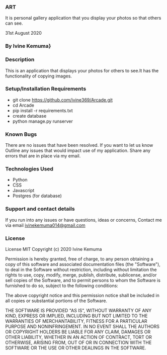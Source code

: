 ### ART

It is personal gallery application that you display your photos so that others can see.

31st August 2020

### By Ivine Kemuma}

### Description
 This is an application that displays your photos for others to see.It has the functionality of copying images.

### Setup/Installation Requirements

* git clone https://github.com/ivine369/Arcade.git
* cd Arcade
* pip install -r requirements.txt
* create database
* python manage.py runserver

### Known Bugs

 There are no issues that have been resolved. If you want to let us know Outline any issues that would impact use of my application. Share any errors that are in place via my email.

### Technologies Used

* Python 
* CSS 
* Javascript
* Postgres (for database)

### Support and contact details

If you run into any issues or have questions, ideas or concerns,
Contact me via email ivinekemuma014@gmail.com


### License

License
MIT Copyright (c) 2020 Ivine Kemuma

Permission is hereby granted, free of charge, to any person obtaining a copy of this software and associated documentation files (the "Software"), to deal in the Software without restriction, including without limitation the rights to use, copy, modify, merge, publish, distribute, sublicense, and/or sell copies of the Software, and to permit persons to whom the Software is furnished to do so, subject to the following conditions:

The above copyright notice and this permission notice shall be included in all copies or substantial portions of the Software.

THE SOFTWARE IS PROVIDED "AS IS", WITHOUT WARRANTY OF ANY KIND, EXPRESS OR IMPLIED, INCLUDING BUT NOT LIMITED TO THE WARRANTIES OF MERCHANTABILITY, FITNESS FOR A PARTICULAR PURPOSE AND NONINFRINGEMENT. IN NO EVENT SHALL THE AUTHORS OR COPYRIGHT HOLDERS BE LIABLE FOR ANY CLAIM, DAMAGES OR OTHER LIABILITY, WHETHER IN AN ACTION OF CONTRACT, TORT OR OTHERWISE, ARISING FROM, OUT OF OR IN CONNECTION WITH THE SOFTWARE OR THE USE OR OTHER DEALINGS IN THE SOFTWARE.